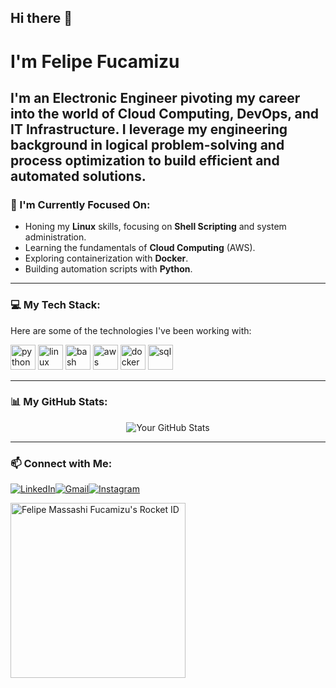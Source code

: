 ## Hi there 👋

# I'm Felipe Fucamizu

I'm an Electronic Engineer pivoting my career into the world of **Cloud Computing, DevOps, and IT Infrastructure**. I leverage my engineering background in logical problem-solving and process optimization to build efficient and automated solutions. 
---

### 🚀 I'm Currently Focused On:

* Honing my **Linux** skills, focusing on **Shell Scripting** and system administration.
* Learning the fundamentals of **Cloud Computing** (AWS).
* Exploring containerization with **Docker**.
* Building automation scripts with **Python**.

---

### 💻 My Tech Stack:

Here are some of the technologies I've been working with:

<p align="left">
  <a href="https://www.python.org" target="_blank"><img src="https://cdn.jsdelivr.net/gh/devicons/devicon/icons/python/python-original.svg" alt="python" width="40" height="40"/></a>
  <a href="https://www.linux.org/" target="_blank"><img src="https://cdn.jsdelivr.net/gh/devicons/devicon/icons/linux/linux-original.svg" alt="linux" width="40" height="40"/></a>
  <a href="https://www.gnu.org/software/bash/" target="_blank"><img src="https://cdn.jsdelivr.net/gh/devicons/devicon/icons/bash/bash-original.svg" alt="bash" width="40" height="40"/></a>
  <a href="https://aws.amazon.com" target="_blank"><img src="https://cdn.jsdelivr.net/gh/devicons/devicon/icons/amazonwebservices/amazonwebservices-original-wordmark.svg" alt="aws" width="40" height="40"/></a>
  <a href="https://www.docker.com/" target="_blank"><img src="https://cdn.jsdelivr.net/gh/devicons/devicon/icons/docker/docker-original-wordmark.svg" alt="docker" width="40" height="40"/></a>
  <a href="https://www.mysql.com/" target="_blank"><img src="https://cdn.jsdelivr.net/gh/devicons/devicon/icons/mysql/mysql-original-wordmark.svg" alt="sql" width="40" height="40"/></a>
</p>

---

### 📊 My GitHub Stats:

<p align="center">
  <img src="https://github-readme-stats.vercel.app/api?username=FeFuka&show_icons=true&theme=radical" alt="Your GitHub Stats" />
</p>

---

### 📫 Connect with Me:

<p align="left"> 
  <a href="https://www.linkedin.com/in/felipefucamizu/" target="_blank"><img src="https://img.shields.io/badge/-LinkedIn-%230077B5?style=for-the-badge&logo=linkedin&logoColor=white" alt="LinkedIn"></a><a href="mailto:felipemfuka@gmail.com" target="_blank"><img src="https://img.shields.io/badge/Gmail-D14836?style=for-the-badge&logo=gmail&logoColor=white" alt="Gmail"></a><a href="https://www.instagram.com/SEU_USUARIO_AQUI" target="_blank"><img src="https://img.shields.io/badge/Instagram-E4405F?style=for-the-badge&logo=instagram&logoColor=white" alt="Instagram"></a>
</p>

<a href="https://app.rocketseat.com.br/me/felipefuka49"><img src="https://app.rocketseat.com.br/api/rocketid/share?slug=felipefuka49&type=card" width="280" alt="Felipe Massashi Fucamizu's Rocket ID"/></a>
